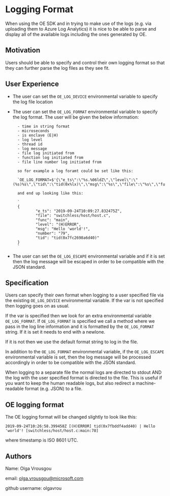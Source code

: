 Logging Format
=====

When using the OE SDK and in trying to make use of the logs (e.g. via uploading them to Azure Log Analytics) it is nice to be able to parse and display all of the available logs including the ones generated by OE.

Motivation
----------

Users should be able to specify and control their own logging format so that they can further parse the log files as they see fit.

User Experience
---------------

- The user can set the `OE_LOG_DEVICE` environmental variable to specify the log file location

- The user can set the `OE_LOG_FORMAT` environmental variable to specify the log format. The user will be given the below information:

        - time in string format
        - microseconds
        - is enclave (E|H)
        - log level
        - thread id
        - log message
        - file log initiated from
        - function log initiated from
        - file line number log initiated from

        so for example a log foramt could be set like this:

        `OE_LOG_FORMAT=$'{\"e_ts\":\"%s.%06ldZ\",\"level\":\"(%s)%s\",\"tid\":\"tid(0x%lx)\",\"msg\":\"%s\",\"file\":\"%s\",\"func\":\"%s\",\"number":\"%s\"}\n'`

        and end up looking like this:

        `
        {
                "e_ts": "2019-09-24T10:09:27.832475Z",
                "file": "switchless/host/host.c",
                "func": "main",
                "level": "(H)ERROR",
                "msg": "Hello 'world'!",
                "number": "79",
                "tid": "tid(0x7fc2698a6d40)"
        }
        `

- The user can set the `OE_LOG_ESCAPE` environmental variable and if it is set then the log message will be escaped in order to be compatible with the JSON standard.

Specification
-------------

Users can specify their own format when logging to a user specified file via the existing `OE_LOG_DEVICE` environmental variable.
If the var is not specified then logging goes on as usual.

If the var is specified then we look for an extra environmental variable `OE_LOG_FORMAT`.
If `OE_LOG_FORMAT` is specified we call a method where we pass in the log line information and it is formatted by the `OE_LOG_FORMAT` string. If it is set it needs to end with a newlone.

If it is not then we use the default format string to log in the file.

In addition to the `OE_LOG_FORMAT` environmental variable, if the `OE_LOG_ESCAPE` environmental variable is set, then the log message will be processed accordingly in order to be compatible with the JSON standard.

When logging to a separate file the normal logs are directed to stdout AND the log with the user specified format is directed to the file. This is useful if you want to keep the human readable logs, but also redirect a machine-readable format (e.g. JSON) to a file.

OE logging format
-----------------

The OE logging format will be changed slightly to look like this:

`2019-09-24T10:26:58.399458Z [(H)ERROR] tid(0x7fbddf4add40) | Hello 'world'! [switchless/host/host.c:main:78]`

where timestamp is ISO 8601 UTC.

Authors
-------

Name: Olga Vrousgou

email: olga.vrousgou@microsoft.com

github username: olgavrou